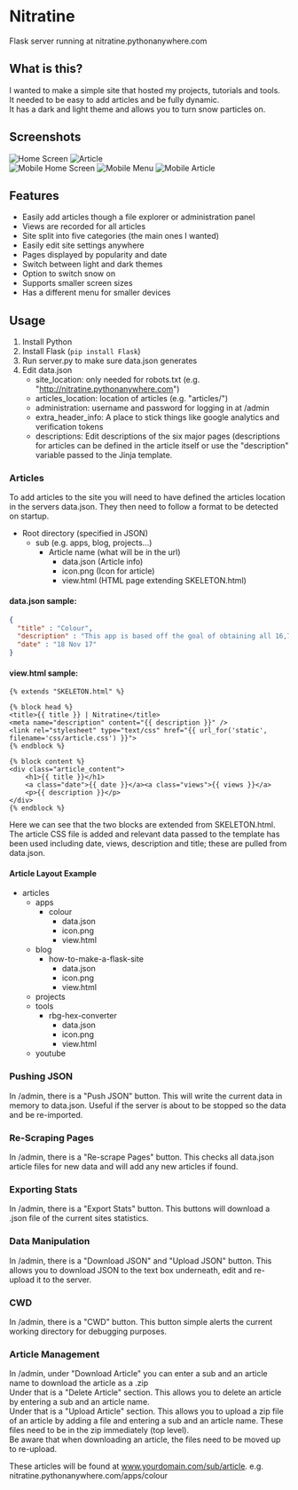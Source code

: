 # Nitratine
Flask server running at nitratine.pythonanywhere.com

## What is this?
I wanted to make a simple site that hosted my projects, tutorials and tools.<br>
It needed to be easy to add articles and be fully dynamic.<br>
It has a dark and light theme and allows you to turn snow particles on.

## Screenshots
![Home Screen](https://i.imgur.com/WGHWSqjl.png)
![Article](https://i.imgur.com/spgdKTll.png)<br>
![Mobile Home Screen](https://i.imgur.com/rtgvXTCl.png)
![Mobile Menu](https://i.imgur.com/KMityGll.png)
![Mobile Article](https://i.imgur.com/OdPrsYGl.png)

## Features
- Easily add articles though a file explorer or administration panel
- Views are recorded for all articles
- Site split into five categories (the main ones I wanted)
- Easily edit site settings anywhere
- Pages displayed by popularity and date
- Switch between light and dark themes
- Option to switch snow on
- Supports smaller screen sizes
- Has a different menu for smaller devices

## Usage
1. Install Python
2. Install Flask (```pip install Flask```)
3. Run server.py to make sure data.json generates
4. Edit data.json
    - site_location: only needed for robots.txt (e.g. "http://nitratine.pythonanywhere.com")
    - articles_location: location of articles (e.g. "articles/")
    - administration: username and password for logging in at /admin
    - extra_header_info: A place to stick things like google analytics and verification tokens
    - descriptions: Edit descriptions of the six major pages (descriptions for articles can be defined in the article itself or use the "description" variable passed to the Jinja template.

### Articles
To add articles to the site you will need to have defined the articles location in the servers data.json. They then need to follow a format to be detected on startup.
 - Root directory (specified in JSON)
    - sub (e.g. apps, blog, projects...)
        - Article name (what will be in the url)
            - data.json (Article info)
            - icon.png (Icon for article)
            - view.html (HTML page extending SKELETON.html)

#### data.json sample:
```json
{
  "title" : "Colour",
  "description" : "This app is based off the goal of obtaining all 16,777,216 colours by randomly generating colours when taping the screen.",
  "date" : "18 Nov 17"
}
```

#### view.html sample:
```
{% extends "SKELETON.html" %}

{% block head %}
<title>{{ title }} | Nitratine</title>
<meta name="description" content="{{ description }}" />
<link rel="stylesheet" type="text/css" href="{{ url_for('static', filename='css/article.css') }}">
{% endblock %}

{% block content %}
<div class="article_content">
    <h1>{{ title }}</h1>
    <a class="date">{{ date }}</a><a class="views">{{ views }}</a>
    <p>{{ description }}</p>
</div>
{% endblock %}
```
Here we can see that the two blocks are extended from SKELETON.html. The article CSS file is added and relevant data passed to the template has been used including date, views, description and title; these are pulled from data.json.

#### Article Layout Example
- articles
    - apps
        - colour
            - data.json
            - icon.png
            - view.html
    - blog
        - how-to-make-a-flask-site
            - data.json
            - icon.png
            - view.html
    - projects
    - tools
        - rbg-hex-converter
            - data.json
            - icon.png
            - view.html
    - youtube

### Pushing JSON
In /admin, there is a "Push JSON" button. This will write the current data in memory to data.json. Useful if the server is about to be stopped so the data and be re-imported.

### Re-Scraping Pages
In /admin, there is a "Re-scrape Pages" button. This checks all data.json article files for new data and will add any new articles if found.

### Exporting Stats
In /admin, there is a "Export Stats" button. This buttons will download a .json file of the current sites statistics.

### Data Manipulation
In /admin, there is a "Download JSON" and "Upload JSON" button. This allows you to download JSON to the text box underneath, edit and re-upload it to the server.

### CWD
In /admin, there is a "CWD" button. This button simple alerts the current working directory for debugging purposes.

### Article Management
In /admin, under "Download Article" you can enter a sub and an article name to download the article as a .zip<br>
Under that is a "Delete Article" section. This allows you to delete an article by entering a sub and an article name.<br>
Under that is a "Upload Article" section. This allows you to upload a zip file of an article by adding a file and entering a sub and an article name. These files need to be in the zip immediately (top level).<br>
Be aware that when downloading an article, the files need to be moved up to re-upload.

These articles will be found at www.yourdomain.com/sub/article. e.g. nitratine.pythonanywhere.com/apps/colour
